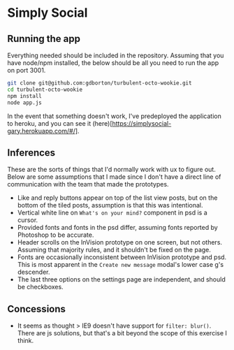 # Simply Social

## Running the app

Everything needed should be included in the repository.  Assuming that you have node/npm installed, the below should be all you need to run the app on port 3001.

```bash
git clone git@github.com:gdborton/turbulent-octo-wookie.git
cd turbulent-octo-wookie
npm install
node app.js
```

In the event that something doesn't work, I've predeployed the application to heroku, and you can see it (here)[https://simplysocial-gary.herokuapp.com/#/].

## Inferences

These are the sorts of things that I'd normally work with ux to figure out.  Below are some assumptions that I made since I don't have a direct line of communication with the team that made the prototypes.

 - Like and reply buttons appear on top of the list view posts, but on the bottom of the tiled posts, assumption is that this was intentional.
 - Vertical white line on `What's on your mind?` component in psd is a cursor.
 - Provided fonts and fonts in the psd differ, assuming fonts reported by Photoshop to be accurate.
 - Header scrolls on the InVision prototype on one screen, but not others. Assuming that majority rules, and it shouldn't be fixed on the page.
 - Fonts are occasionally inconsistent between InVision prototype and psd.  This is most apparent in the `Create new message` modal's lower case g's descender.
 - The last three options on the settings page are independent, and should be checkboxes.

## Concessions
 - It seems as thought > IE9 doesn't have support for `filter: blur()`.  There are js solutions, but that's a bit beyond the scope of this exercise I think.
